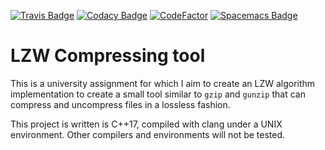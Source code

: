 [![Travis Badge](https://travis-ci.org/Phundrak/lzw-assignment.svg?branch=master)](https://travis-ci.org/Phundrak/lzw-assignment)
[![Codacy Badge](https://api.codacy.com/project/badge/Grade/80cf9a0514554f368effaf78d8e4ae15)](https://www.codacy.com/app/Phundrak/lzw-assignment?utm_source=github.com&amp;utm_medium=referral&amp;utm_content=Phundrak/lzw-assignment&amp;utm_campaign=Badge_Grade)
[![CodeFactor](https://www.codefactor.io/repository/github/phundrak/lzw-assignment/badge)](https://www.codefactor.io/repository/github/phundrak/lzw-assignment)
[![Spacemacs Badge](https://cdn.rawgit.com/syl20bnr/spacemacs/442d025779da2f62fc86c2082703697714db6514/assets/spacemacs-badge.svg)](http://spacemacs.org)

# LZW Compressing tool

This is a university assignment for which I aim to create an LZW algorithm implementation to create a small tool similar to `gzip` and `gunzip` that can compress and uncompress files in a lossless fashion.

This project is written is C++17, compiled with clang under a UNIX environment. Other compilers and environments will not be tested.
